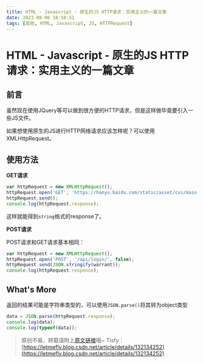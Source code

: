 ```yaml
---
title: HTML - Javascript - 原生的JS HTTP请求：实用主义的一篇文章
date: 2023-08-06 18:58:51
tags: [其他, HTML, Javascript, JS, HTTPRequest]
---
```


# HTML - Javascript - 原生的JS HTTP请求：实用主义的一篇文章

## 前言

虽然现在使用JQuery等可以做到很方便的HTTP请求，但是这样做毕竟要引入一些JS文件。

如果想使用原生的JS进行HTTP网络请求应该怎样呢？可以使用XMLHttpRequest。

## 使用方法

**GET请求**

```javascript
var httpRequest = new XMLHttpRequest();
httpRequest.open('GET', 'https://hanyu.baidu.com/static/asset/css/main.css', false);  // false是指不同步（异步）
httpRequest.send();
console.log(httpRequest.response);
```

这样就能得到```string```格式的response了。

**POST请求**

POST请求和GET请求基本相同：

```javascript
var httpRequest = new XMLHttpRequest();
httpRequest.open('POST', '/api/login/', false);
httpRequest.send(JSON.stringify(warrant));
console.log(httpRequest.response);
```

## What's More

返回的结果可能是字符串类型的，可以使用```JSON.parse()```将其转为object类型

```javascript
data = JSON.parse(httpRequest.response);
console.log(data);
console.log(typeof(data));
```

> 原创不易，转载请附上[原文链接](https://blog.tisfy.eu.org/2023/08/06/Other-HTML-Javascript-NaiveHTTPRequestByJS/)哦~
> Tisfy：[https://letmefly.blog.csdn.net/article/details/132134252](https://letmefly.blog.csdn.net/article/details/132134252)
